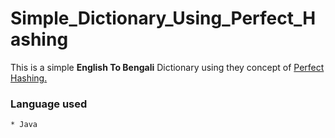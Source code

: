 # Simple_Dictionary_Using_Perfect_Hashing

This is a simple **English To Bengali** Dictionary using they concept of [Perfect Hashing.](https://en.wikipedia.org/wiki/Perfect_hash_function)

### Language used
    * Java

